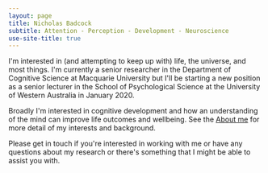 ```yaml
---
layout: page
title: Nicholas Badcock
subtitle: Attention - Perception - Development - Neuroscience
use-site-title: true
---
```


I'm interested in (and attempting to keep up with) life, the universe, and most things. I'm currently a senior researcher in the Department of Cognitive Science at Macquarie University but I'll be starting a new position as a senior lecturer in the School of Psychological Science at the University of Western Australia in January 2020.

Broadly I'm interested in cognitive development and how an understanding of the mind can improve life outcomes and wellbeing. See the [About me](/aboutme.md) for more detail of my interests and background.

Please get in touch if you're interested in working with me or have any questions about my research or there's something that I might be able to assist you with.
